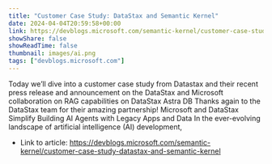 ```yaml
---
title: "Customer Case Study: DataStax and Semantic Kernel"
date: 2024-04-04T20:59:58+00:00
link: https://devblogs.microsoft.com/semantic-kernel/customer-case-study-datastax-and-semantic-kernel
showShare: false
showReadTime: false
thumbnail: images/ai.png
tags: ["devblogs.microsoft.com"]
---
```

Today we’ll dive into a customer case study from Datastax and their recent press release and announcement on the DataStax and Microsoft collaboration on RAG capabilities on DataStax Astra DB Thanks again to the DataStax team for their amazing partnership! Microsoft and DataStax Simplify Building AI Agents with Legacy Apps and Data In the ever-evolving landscape of artificial intelligence (AI) development,

- Link to article: https://devblogs.microsoft.com/semantic-kernel/customer-case-study-datastax-and-semantic-kernel